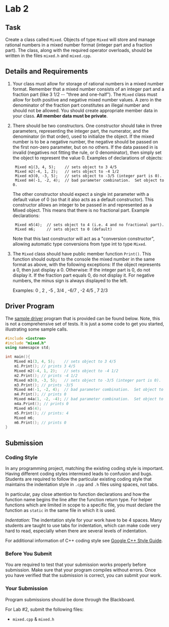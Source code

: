 # Lab 2

## Task
Create a class called `Mixed`. Objects of type `Mixed` will store and manage rational numbers in a mixed number format (integer part and a fraction part). The class, along with the required operator overloads, should be written in the files `mixed.h` and `mixed.cpp`.

## Details and Requirements

1. Your class must allow for storage of rational numbers in a mixed number format. Remember that a mixed number consists of an integer part and a fraction part (like 3 1/2 -- "three and one-half"). The `Mixed` class must allow for both positive and negative mixed number values. A zero in the denominator of the fraction part constitutes an illegal number and should not be allowed. You should create appropriate member data in your class. **All member data must be private**.

2. There should be two constructors. One constructor should take in three parameters, representing the integer part, the numerator, and the denominator (in that order), used to initialize the object. If the mixed number is to be a negative number, the negative should be passed on the first non-zero parameter, but on no others. If the data passed in is invalid (negatives not fitting the rule, or 0 denominator), then simply set the object to represent the value 0. Examples of declarations of objects:

        Mixed m1(3, 4, 5);    // sets object to 3 4/5 
        Mixed m2(-4, 1, 2);   // sets object to -4 1/2 
        Mixed m3(0, -3, 5);   // sets object to -3/5 (integer part is 0). 
        Mixed m4(-1, -2, 4);  // bad parameter combination.  Set object to 0.

    The other constructor should expect a single int parameter with a default value of 0 (so that it also acts as a default constructor). This constructor allows an integer to be passed in and represented as a Mixed object. This means that there is no fractional part. Example declarations:

        Mixed m5(4);  // sets object to 4 (i.e. 4 and no fractional part). 
        Mixed m6;     // sets object to 0 (default)

    Note that this last constructor will act as a "conversion constructor", allowing automatic type conversions from type int to type `Mixed`.

3. The `Mixed` class should have public member function `Print()`. This function should output to the console the mixed number in the same format as above, with the following exceptions: If the object represents a 0, then just display a 0. Otherwise: If the integer part is 0, do not display it. If the fraction part equals 0, do not display it. For negative numbers, the minus sign is always displayed to the left.

    Examples:   0  ,  2  ,  -5  ,  3/4  ,  -6/7  ,  -2 4/5  ,  7 2/3 

## Driver Program

The [sample driver](https://github.com/wildart/CSCI272/blob/master/assign/mixed-driver.cpp) program that is provided can be found below.
Note, this is not a comprehensive set of tests. It is just a some code to get you started, illustrating some sample calls.


```c++
#include <iostrem>
#include "mixed.h"
using namesapce std;

int main(){
    Mixed m1(3, 4, 5);    // sets object to 3 4/5
    m1.Print(); // prints 3 4/5
    Mixed m2(-4, 1, 2);   // sets object to -4 1/2
    m2.Print(); // prints -4 1/2
    Mixed m3(0, -3, 5);   // sets object to -3/5 (integer part is 0).
    m3.Print(); // prints -3/5
    Mixed m4(-1, -2, 4);  // bad parameter combination.  Set object to 0.
    m4.Print(); // prints 0
    Mixed m4a(1, -2, -4); // bad parameter combination.  Set object to 0.
    m4a.Print(); // prints 0
    Mixed m5(4);
    m5.Print(); // prints: 4
    Mixed m6;
    m6.Print(); // prints 0
}
```

## Submission

### Coding Style

In any programming project, matching the existing coding style is important. Having different coding styles intermixed leads to confusion and bugs. Students are required to follow the particular existing coding style that maintains the indentation style in `.cpp` and `.h` files using spaces, not tabs.

In particular, pay close attention to function declarations and how the function name begins the line after the function return type. For helper functions which are limited in scope to a specific file, you must declare the function as `static` in the same file in which it is used.

*Indentation*: The indentation style for your work have to be 4 spaces. Many students are taught to use tabs for indentation, which can make code very hard to read, especially when there are several levels of indentation.

For additional information of C++ coding style see [Google C++ Style Guide](https://google.github.io/styleguide/cppguide.html).

### Before You Submit

You are required to test that your submission works properly before submission. Make sure that your program compiles without errors. Once you have verified that the submission is correct, you can submit your work.


### Your Submission

Program submissions should be done through the Blackboard.

For Lab #2, submit the following files:

- `mixed.cpp` & `mixed.h`
